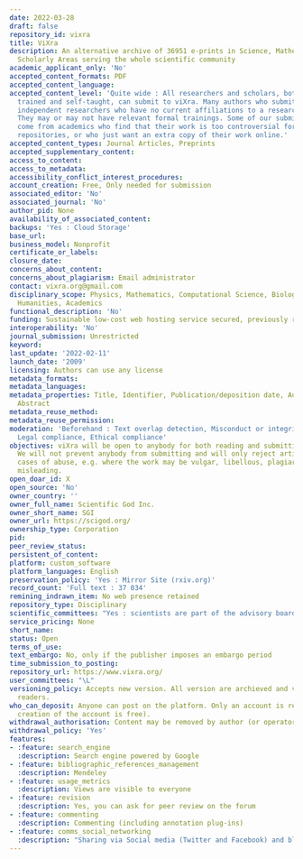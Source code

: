 ```yaml
---
date: 2022-03-28
draft: false
repository_id: vixra
title: ViXra
description: An alternative archive of 36951 e-prints in Science, Mathematics & Other
  Scholarly Areas serving the whole scientific community
academic_applicant_only: 'No'
accepted_content_formats: PDF
accepted_content_language:
accepted_content_level: 'Quite wide : All researchers and scholars, both formally
  trained and self-taught, can submit to viXra. Many authors who submit to viXra are
  independent researchers who have no current affiliations to a research institution.
  They may or may not have relevant formal trainings. Some of our submissions also
  come from academics who find that their work is too controversial for the mainstream
  repositories, or who just want an extra copy of their work online.'
accepted_content_types: Journal Articles, Preprints
accepted_supplementary_content:
access_to_content:
access_to_metadata:
accessibility_conflict_interest_procedures:
account_creation: Free, Only needed for submission
associated_editor: 'No'
associated_journal: 'No'
author_pid: None
availability_of_associated_content:
backups: 'Yes : Cloud Storage'
base_url:
business_model: Nonprofit
certificate_or_labels:
closure_date:
concerns_about_content:
concerns_about_plagiarism: Email administrator
contact: vixra.org@gmail.com
disciplinary_scope: Physics, Mathematics, Computational Science, Biology, Chemistry,
  Humanities, Academics
functional_description: 'No'
funding: Sustainable low-cost web hosting service secured, previously run on donations
interoperability: 'No'
journal_submission: Unrestricted
keyword:
last_update: '2022-02-11'
launch_date: '2009'
licensing: Authors can use any license
metadata_formats:
metadata_languages:
metadata_properties: Title, Identifier, Publication/deposition date, Author name(s),
  Abstract
metadata_reuse_method:
metadata_reuse_permission:
moderation: 'Beforehand : Text overlap detection, Misconduct or integrity checks,
  Legal compliance, Ethical compliance'
objectives: viXra will be open to anybody for both reading and submitting articles.
  We will not prevent anybody from submitting and will only reject articles in extreme
  cases of abuse, e.g. where the work may be vulgar, libellous, plagiaristic or dangerously
  misleading.
open_doar_id: X
open_source: 'No'
owner_country: ''
owner_full_name: Scientific God Inc.
owner_short_name: SGI
owner_url: https://scigod.org/
ownership_type: Corporation
pid:
peer_review_status:
persistent_of_content:
platform: custom_software
platform_languages: English
preservation_policy: 'Yes : Mirror Site (rxiv.org)'
record_count: 'Full text : 37 034'
remining_indrawn_item: No web presence retained
repository_type: Disciplinary
scientific_committees: "Yes : scientists are part of the advisory board \L"
service_pricing: None
short_name:
status: Open
terms_of_use:
text_embargo: No, only if the publisher imposes an embargo period
time_submission_to_posting:
repository_url: https://www.vixra.org/
user_committees: "\L"
versioning_policy: Accepts new version. All version are archieved and visible for
  readers.
who_can_deposit: Anyone can post on the platform. Only an account is required ( The
  creation of the account is free).
withdrawal_authorisation: Content may be removed by author (or operator/owner)
withdrawal_policy: 'Yes'
features:
- :feature: search_engine
  :description: Search engine powered by Google
- :feature: bibliographic_references_management
  :description: Mendeley
- :feature: usage_metrics
  :description: Views are visible to everyone
- :feature: revision
  :description: Yes, you can ask for peer review on the forum
- :feature: commenting
  :description: Commenting (including annotation plug-ins)
- :feature: comms_social_networking
  :description: "Sharing via Social media (Twitter and Facebook) and blog \L\Lhttps://www.facebook.com/viXraorg-186033568941/"
---
```



